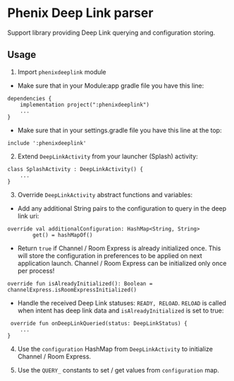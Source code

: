 # Phenix Deep Link parser

Support library providing Deep Link querying and configuration storing.

## Usage

1. Import `phenixdeeplink` module

- Make sure that in your Module:app gradle file you have this line:
```
dependencies {
    implementation project(":phenixdeeplink")
    ...
}
```
- Make sure that in your settings.gradle file you have this line at the top:
```
include ':phenixdeeplink'
```

2. Extend `DeepLinkActivity` from your launcher (Splash) activity:
```
class SplashActivity : DeepLinkActivity() {
    ...
}
```

3. Override `DeepLinkActivity` abstract functions and variables:

- Add any additional String pairs to the configuration to query in the deep link uri:
```
override val additionalConfiguration: HashMap<String, String>
        get() = hashMapOf()
```

- Return `true` if Channel / Room Express is already initialized once. This will store the configuration in preferences 
  to be applied on next application launch. Channel / Room Express can be initialized only once per process!
```
override fun isAlreadyInitialized(): Boolean = channelExpress.isRoomExpressInitialized()
```

- Handle the received Deep Link statuses: `READY, RELOAD`. `RELOAD` is called when intent has deep link data and
  `isAlreadyInitialized` is set to true:
```
 override fun onDeepLinkQueried(status: DeepLinkStatus) {
    ...
}
 ```

4. Use the `configuration` HashMap from `DeepLinkActivity` to initialize Channel / Room Express.

5. Use the `QUERY_` constants to set / get values from `configuration` map.
